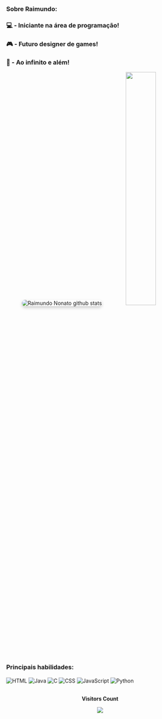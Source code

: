 ### Sobre Raimundo:  
### 💻 - Iniciante na área de programação!
### 🎮 - Futuro designer de games!
### 🚀 - Ao infinito e além!

<div align="center">  
  <img src="https://github-readme-stats.vercel.app/api?username=RnonatoM&show_icons=true&count_private=true&hide_border=true&title_color=#0000FF&icon_color=00FFFF&text_color=00FFFF&bg_color=00FFFF" alt="Raimundo Nonato github stats" style="border-radius: 10px; box-shadow: 0 4px 8px rgba(0, 0, 0, 0.2);">
  <img src="https://github-readme-stats.vercel.app/api/top-langs/?username=RnonatoM&layout=compact&hide_border=true&title_color=#0000FF&text_color=0000FF&bg_color=#0000FF" width="40%" height="40%"/>
</div>

### Principais habilidades:
<div style="display: inline_block">
<img align="center" alt="HTML" src="https://img.shields.io/badge/HTML-FF4500?style=for-the-badge&logo=html5&logoColor=white"/>
<img align="center" alt="Java" src="https://img.shields.io/badge/Java-A0522D?style=for-the-badge&logo=openjdk&logoColor=white"/> 
<img align="center" alt="C" src="https://img.shields.io/badge/C-363636?style=for-the-badge&logo=C&logoColor=white"/>
<img align="center" alt="CSS" src="https://img.shields.io/badge/CSS-4B0082?&style=for-the-badge&logo=css3&logoColor=white"/>
<img align="center" alt="JavaScript" src="https://img.shields.io/badge/JavaScript-F7DF1E?style=for-the-badge&logo=javascript&logoColor=black"/>
<img align="center" alt="Python" src="https://img.shields.io/badge/Python-000080?style=for-the-badge&logo=Python&logoColor=white"/>
</div>


<div align="center">
<br><p align="centre"><b>Visitors Count</b></p>  
<p align="center"><img align="center" src="https://profile-counter.glitch.me/RnonatoM/count.svg" /></p> 
<br></div>


